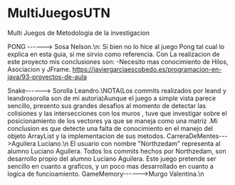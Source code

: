 # MultiJuegosUTN
Multi Juegos de Metodologia de la investigacion

PONG ------> Sosa Nelson.\n: Si bien no lo hice al juego Pong tal cual lo explica en esta guia, si me sirvio como referencia.
Con La realizacion de este proyecto mis conclusiones son: -Necesito mas conocimiento de Hilos, Asociacion y JFrame.
https://javiergarciaescobedo.es/programacion-en-java/93-proyectos-de-aula


Snake------> Sorolla Leandro.\NOTA(Los commits realizados por leand y leandrosorolla son de mi autoria)Aunque el juego a simple vista parece sencillo, presento sus grandes desafios al momento de detectar las colisiones y las intersecciones con los muros , tuve que investigar sobre el posicionamiento de los vectores ya que se maneja como una matriz .Mi conclusion es que detecte una falta de conocimiento en el manejo del objeto ArrayList y la implementacion de sus metodos.
CarreraDeMentes--->Aguilera Luciano.\n El usuario con nombre "Northzedam" representa al alumno Luciano Aguilera. Todos los commits hechos por Northzedam, son desarrollo propio del alumno Luciano Aguilera. Este juego pretende ser sencillo en cuanto a graficos, y un poco mas desarrollado en cuanto a logica de funcioamiento.
GameMemory------>Murgo Valentina.\n
